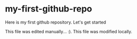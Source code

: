 # my-first-github-repo
Here is my first github repository. Let's get started

This file was edited manually... :). This file was modified locally.
